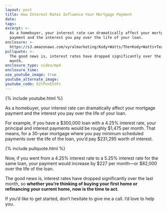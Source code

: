 ```yaml
---
layout: post
title: How Interest Rates Influence Your Mortgage Payment
date:
tags:
excerpt: >-
  As a homebuyer, your interest rate can dramatically affect your mortgage
  payment and the interest you pay over the life of your loan.
enclosure: >-
  https://s3.amazonaws.com/vyralmarketing/Kody+Watts/The+Kody+Watts+Team-+How+Interest+Rates+Influence+Your+Mortgage+Payment.mp4
pullquote: >-
  The good news is, interest rates have dropped significantly over the last
  month.
enclosure_type: video/mp4
enclosure_time:
use_youtube_image: true
youtube_alternate_image:
youtube_code: D2lPxnE5tFs
---
```


{% include youtube.html %}

As a homebuyer, your interest rate can dramatically affect your mortgage payment and the interest you pay over the life of your loan.&nbsp;

For example, if you have a $300,000 loan with a 4.25% interest rate, your principal and interest payments would be roughly $1,475 per month. That means, for a 30-year mortgage where you pay minimum scheduled payments over the life of the loan, you’d pay $231,295 worth of interest.&nbsp;

{% include pullquote.html %}

Now, if you went from a 4.25% interest rate to a 5.25% interest rate for the same loan, your payment would increase by $227 per month—or $82,000 over the life of the loan.&nbsp;

The good news is, interest rates have dropped significantly over the last month, so **whether you’re thinking of buying your first home or refinancing your current home, now is the time to act.&nbsp;**

If you’d like to get started, don’t hesitate to give me a call. I’d love to help you.&nbsp;